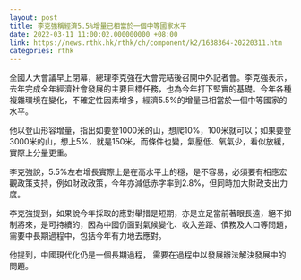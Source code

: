 ```yaml
---
layout: post
title: 李克強稱經濟5.5%增量已相當於一個中等國家水平
date: 2022-03-11 11:00:02.000000000 +08:00
link: https://news.rthk.hk/rthk/ch/component/k2/1638364-20220311.htm
categories: rthk
---
```


全國人大會議早上閉幕，總理李克強在大會完結後召開中外記者會。李克強表示，去年完成全年經濟社會發展的主要目標任務，也為今年打下堅實的基礎。今年各種複雜環境在變化，不確定性因素增多，經濟5.5%的增量已相當於一個中等國家的水平。

他以登山形容增量，指出如要登1000米的山，想爬10%，100米就可以；如果要登3000米的山，想上5%，就是150米，而條件也變，氣壓低、氧氣少，看似放緩，實際上分量更重。

李克強說，5.5%左右增長實際上是在高水平上的穩，是不容易，必須要有相應宏觀政策支持，例如財政政策，今年亦減低赤字率到2.8%，但同時加大財政支出力度。

李克強提到，如果說今年採取的應對舉措是短期，亦是立足當前著眼長遠，絕不抑制將來，是可持續的，因為中國仍面對氣候變化、收入差距、債務及人口等問題，需要中長期過程中，包括今年有力地去應對。

他提到，中國現代化仍是一個長期過程， 需要在過程中以發展辦法解決發展中的問題。

